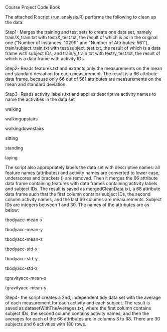 Course Project Code Book

The attached R script (run_analysis.R) performs the following to clean up the data:

Step1- Merges the training and test sets to create one data set, namely train/X_train.txt with test/X_test.txt, the result of which is as in the original one ("Number of Instances: 10299" and "Number of Attributes: 561"), train/subject_train.txt with test/subject_test.txt, the result of which is a data frame with subject IDs, and train/y_train.txt with test/y_test.txt, the result of which is a data frame with activity IDs.

Step2- Reads features.txt and extracts only the measurements on the mean and standard deviation for each measurement. The result is a 66 attribute data frame, because only 66 out of 561 attributes are measurements on the mean and standard deviation.

Step3- Reads activity_labels.txt and applies descriptive activity names to name the activities in the data set

  walking

  walkingupstairs

  walkingdownstairs

  sitting

  standing

  laying

The script also appropriately labels the data set with descriptive names: all feature names (attributes) and activity names are converted to lower case, underscores and brackets () are removed. Then it merges the 66 attribute data frame containing features with data frames containing activity labels and subject IDs. The result is saved as mergedCleanData.txt, a 68 attribute data frame such that the first column contains subject IDs, the second column activity names, and the last 66 columns are measurements. Subject IDs are integers between 1 and 30. The names of the attributes are as below:

  tbodyacc-mean-x 

  tbodyacc-mean-y 

  tbodyacc-mean-z 

  tbodyacc-std-x 

  tbodyacc-std-y 

  tbodyacc-std-z 

  tgravityacc-mean-x 

  tgravityacc-mean-y

Step4- the script creates a 2nd, independent tidy data set with the average of each measurement for each activity and each subject. The result is saved as datasetWithTheAverages.txt, where the first column contains subject IDs, the second column contains activity names, and then the averages for each of the 66 attributes are in columns 3 to 68. There are 30 subjects and 6 activities with 180 rows.
